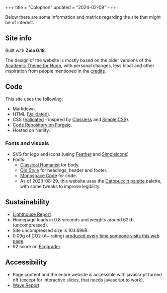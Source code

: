 +++
title = "Colophon"
updated = "2024-02-09"
+++

Below there are some information and metrics regarding the site that might be of interest.

## Site info

Built with **Zola 0.18**.

The design of the website is mostly based on the older versions of the [Academic Theme for Hugo](https://github.com/HugoBlox/theme-academic-cv), with personal changes, less bloat and other inspiration from people mentioned in the [credits](/credits/).

## Code

This site uses the following:
- Markdown.
- HTML ([Validated](https://validator.w3.org/nu/?doc=https://animated-sherbet-085d6f.netlify.app)).
- CSS ([Validated](https://jigsaw.w3.org/css-validator/validator?uri=https%3A%2F%2Fanimated-sherbet-085d6f.netlify.app&profile=css3svg&usermedium=all&warning=1&vextwarning=&lang=it) - inspired by [Classless](https://classless.de) and [Simple CSS](https://simplecss.org/)).
- [Code Repository on Forgejo](https://archaeo.cc/forgejo/andreatitolo/academic_website_zola).
- Hosted on Netlify.

### Fonts and visuals

- SVG for logo and icons (using [Feather](https://feathericons.com/) and [Simpleicons](https://simpleicons.org/))
- Fonts:
  - [Classical Humanist](https://github.com/system-fonts/modern-font-stacks?tab=readme-ov-file#classical-humanist) for body.
  - [Old Style](https://github.com/system-fonts/modern-font-stacks#old-style) for headings, header and footer.
  - [Monospace Code](https://github.com/system-fonts/modern-font-stacks#monospace-code) for code.
  - As of 2023-08-29, this website uses the [Catppuccin palette](https://github.com/catppuccin/palette) palette, with some tweaks to improve legibility.

## Sustainability

- [Lighthouse Report](https://pagespeed.web.dev/analysis/https-animated-sherbet-085d6f-netlify-app/bv3evctz4r?form_factor=desktop)
- Homepage loads in 0.8 seconds and weights around 62kb (uncompressed).
- Site uncompressed size is 103.69kB.
- 0.09g of CO2 (A+ rating) [produced every time someone visits this web page](https://www.websitecarbon.com/website/animated-sherbet-085d6f-netlify-app/).
- 92 score on [Ecograder](https://ecograder.com/report/FoTuKN6eut3oYJmH3lA6orMS).

## Accessibility

- Page content and the entire website is accessible with javascript turned off (except for interactive slides, that needs javascript to work).
- [Wave Report](https://wave.webaim.org/report#/https://animated-sherbet-085d6f.netlify.app).